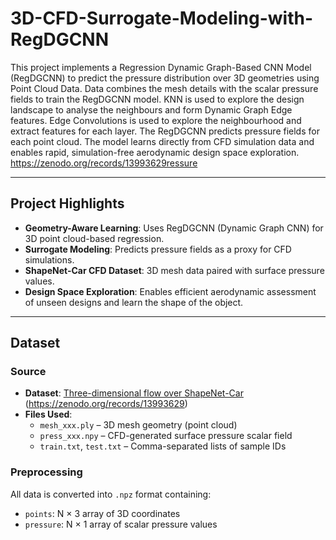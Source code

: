 # 3D-CFD-Surrogate-Modeling-with-RegDGCNN

This project implements a Regression Dynamic Graph-Based CNN Model (RegDGCNN) to predict the pressure distribution over 3D geometries using Point Cloud Data. Data combines the mesh details with the scalar pressure fields to train the RegDGCNN model. KNN is used to explore the design landscape to analyse the neighbours and form Dynamic Graph Edge features. Edge Convolutions is used to explore the neighbourhood and extract features for each layer. The RegDGCNN predicts pressure fields for each point cloud.  The model learns directly from CFD simulation data and enables rapid, simulation-free aerodynamic design space exploration.
https://zenodo.org/records/13993629ressure 


---

##  Project Highlights

- **Geometry-Aware Learning**: Uses RegDGCNN (Dynamic Graph CNN) for 3D point cloud-based regression.
- **Surrogate Modeling**: Predicts pressure fields as a proxy for CFD simulations.
- **ShapeNet-Car CFD Dataset**: 3D mesh data paired with surface pressure values.
- **Design Space Exploration**: Enables efficient aerodynamic assessment of unseen designs and learn the shape of the object.

---

## Dataset

### Source

- **Dataset**: [Three-dimensional flow over ShapeNet-Car](https://doi.org/10.7910/DVN/L6TYNW) (https://zenodo.org/records/13993629)
- **Files Used**:
  - `mesh_xxx.ply` – 3D mesh geometry (point cloud)
  - `press_xxx.npy` – CFD-generated surface pressure scalar field
  - `train.txt`, `test.txt` – Comma-separated lists of sample IDs

### Preprocessing

All data is converted into `.npz` format containing:
- `points`: N × 3 array of 3D coordinates
- `pressure`: N × 1 array of scalar pressure values

